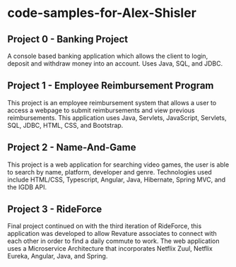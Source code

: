 # code-samples-for-Alex-Shisler

## Project 0 - Banking Project
A console based banking application which allows the client to login, deposit and withdraw money into an account. Uses Java, SQL, and JDBC.

## Project 1 - Employee Reimbursement Program
This project is an employee reimbursement system that allows a user to access a webpage to submit reimbursements and view previous reimbursements.  This application uses Java, Servlets, JavaScript, Servlets, SQL, JDBC, HTML, CSS, and Bootstrap.

## Project 2 - Name-And-Game
This project is a web application for searching video games, the user is able to search by name, platform, developer and genre. 
Technologies used include HTML/CSS, Typescript, Angular, Java, Hibernate, Spring MVC, and the IGDB API.

## Project 3 - RideForce
Final project continued on with the third iteration of RideForce, this application was developed to allow Revature associates to connect with each other in order to find a daily commute to work. The web application uses a Microservice Architecture that incorporates Netflix Zuul, Netflix Eureka, Angular, Java, and Spring.
